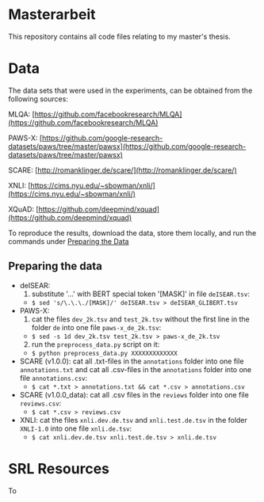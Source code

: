 # Masterarbeit

This repository contains all code files relating to my master's thesis.

# Data

The data sets that were used in the experiments, can be obtained from the following sources:

MLQA: [https://github.com/facebookresearch/MLQA](https://github.com/facebookresearch/MLQA)

PAWS-X: [https://github.com/google-research-datasets/paws/tree/master/pawsx](https://github.com/google-research-datasets/paws/tree/master/pawsx)

SCARE: [http://romanklinger.de/scare/](http://romanklinger.de/scare/)

XNLI: [https://cims.nyu.edu/~sbowman/xnli/](https://cims.nyu.edu/~sbowman/xnli/)

XQuAD: [https://github.com/deepmind/xquad](https://github.com/deepmind/xquad)

To reproduce the results, download the data, store them locally, and run the commands under [Preparing the Data](#preparing-the-data)

## Preparing the data

- deISEAR:
    1. substitute '...' with BERT special token '[MASK]' in file `deISEAR.tsv`:
	- `$ sed 's/\.\.\./[MASK]/' deISEAR.tsv > deISEAR_GLIBERT.tsv`
- PAWS-X: 
    1. cat the files `dev_2k.tsv` and `test_2k.tsv` without the first line in the folder `de` into one file `paws-x_de_2k.tsv`:
	- `$ sed -s 1d dev_2k.tsv test_2k.tsv > paws-x_de_2k.tsv`
    2. run the `preprocess_data.py` script on it:
	- `$ python preprocess_data.py XXXXXXXXXXXXX`
- SCARE (v1.0.0): cat all .txt-files in the `annotations` folder into one file `annotations.txt` and cat all .csv-files in the `annotations` folder into one file `annotations.csv`:
    - `$ cat *.txt > annotations.txt && cat *.csv > annotations.csv`
- SCARE (v1.0.0_data): cat all .csv files in the `reviews` folder into one file `reviews.csv`:
    - `$ cat *.csv > reviews.csv`
- XNLI: cat the files `xnli.dev.de.tsv` and `xnli.test.de.tsv` in the folder `XNLI-1.0` into one file `xnli.de.tsv`:
    - `$ cat xnli.dev.de.tsv xnli.test.de.tsv > xnli.de.tsv`

# SRL Resources

To 
